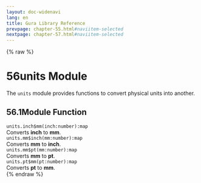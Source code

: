 ```yaml
---
layout: doc-widenavi
lang: en
title: Gura Library Reference
prevpage: chapter-55.html#naviitem-selected
nextpage: chapter-57.html#naviitem-selected
---
```

{% raw %}
<h1><span class="caption-index-1">56</span>units Module</h1>
<p>
The <code class="highlighter-rouge">units</code> module provides functions to convert physical units into another.
</p>
<h2><span class="caption-index-2">56.1</span><a name="anchor-56-1"></a>Module Function</h2>
<div class="mb-2"><code>units.inch$mm(inch:number):map</code></div>
<div class="mb-2 ml-4">
Converts <strong>inch</strong> to <strong>mm</strong>.
</div>
<div class="mb-2"><code>units.mm$inch(mm:number):map</code></div>
<div class="mb-2 ml-4">
Converts <strong>mm</strong> to <strong>inch</strong>.
</div>
<div class="mb-2"><code>units.mm$pt(mm:number):map</code></div>
<div class="mb-2 ml-4">
Converts <strong>mm</strong> to <strong>pt</strong>.
</div>
<div class="mb-2"><code>units.pt$mm(pt:number):map</code></div>
<div class="mb-2 ml-4">
Converts <strong>pt</strong> to <strong>mm</strong>.
</div>
{% endraw %}
